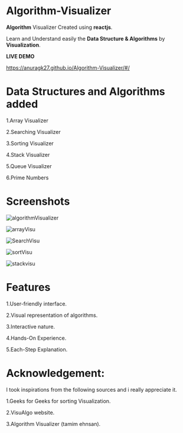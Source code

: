 # Algorithm-Visualizer

**Algorithm** Visualizer Created using **reactjs**.

Learn and Understand easily the **Data Structure & Algorithms** by **Visualization**.

**LIVE DEMO**

https://anuragk27.github.io/Algorithm-Visualizer/#/

# Data Structures and Algorithms added

1.Array Visualizer

2.Searching Visualizer

3.Sorting Visualizer

4.Stack Visualizer

5.Queue Visualizer

6.Prime Numbers

# Screenshots

![algorithmVisualizer](https://github.com/anuragk27/Algorithm-Visualizer/assets/95006508/65029f5e-5f30-47d4-b784-a201bc2ed5ae)

![arrayVisu](https://github.com/anuragk27/Algorithm-Visualizer/assets/95006508/5b551671-849d-4d51-8b3d-d4174b64188c)

![SearchVisu](https://github.com/anuragk27/Algorithm-Visualizer/assets/95006508/27a41e54-50ac-42bf-8657-d04d7c182de2)

![sortVisu](https://github.com/anuragk27/Algorithm-Visualizer/assets/95006508/f466e3c3-0013-4705-a0eb-cdd0a6a233be)

![stackvisu](https://github.com/anuragk27/Algorithm-Visualizer/assets/95006508/6302030a-2025-4dd6-9c6e-0aba2b167434)



# Features

1.User-friendly interface.

2.Visual representation of algorithms.

3.Interactive nature.

4.Hands-On Experience.

5.Each-Step Explanation.

# Acknowledgement:

I took inspirations from the following sources and i really appreciate it.

1.Geeks for Geeks for sorting Visualization.

2.VisuAlgo website.

3.Algorithm Visualizer (tamim ehnsan).


